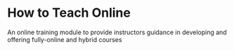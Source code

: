# How to Teach Online
An online training module to provide instructors guidance in developing and offering fully-online and hybrid courses
